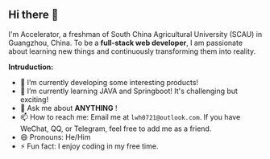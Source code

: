 ## Hi there 👋

I'm Accelerator, a freshman of South China Agricultural University (SCAU) in Guangzhou, China. To be a **full-stack web developer**, I am passionate about learning new things and continuously transforming them into reality.

**Intruduction:**

- 🔭 I’m currently developing some interesting products!
- 🌱 I’m currently learning JAVA and Springboot! It's challenging but exciting!
- 💬 Ask me about **ANYTHING** !
- 📫 How to reach me: Email me at `lwh0721@outlook.com`. If you have WeChat, QQ, or Telegram, feel free to add me as a friend.
- 😄 Pronouns: He/Him
- ⚡ Fun fact: I enjoy coding in my free time.


## 